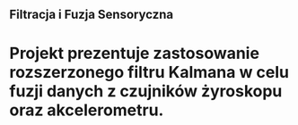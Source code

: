 ## Filtracja i Fuzja Sensoryczna

# Projekt prezentuje zastosowanie rozszerzonego filtru Kalmana w celu fuzji danych z czujników żyroskopu oraz akcelerometru.